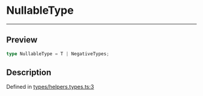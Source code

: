 
      
# NullableType

<div class="api-docs__separator" data-reactroot="">

---

</div><div class="api-docs__section">

## Preview

</div><div class="api-docs__preview type single">

```ts
type NullableType = T | NegativeTypes;
```

</div><div class="api-docs__section">

## Description

</div><div class="api-docs__description"><span class="api-docs__do-not-parse">



</span></div><div class="api-docs__definition">

Defined in [types/helpers.types.ts:3](https://github.com/BetterTyped/hyper-fetch/blob/1a97772c/packages/core/src/types/helpers.types.ts#L3)

</div>